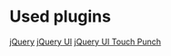 # Used plugins

[jQuery](https://code.jquery.com/jquery/)
[jQuery UI](https://jqueryui.com/download/)
[jQuery UI Touch Punch](http://touchpunch.furf.com/)